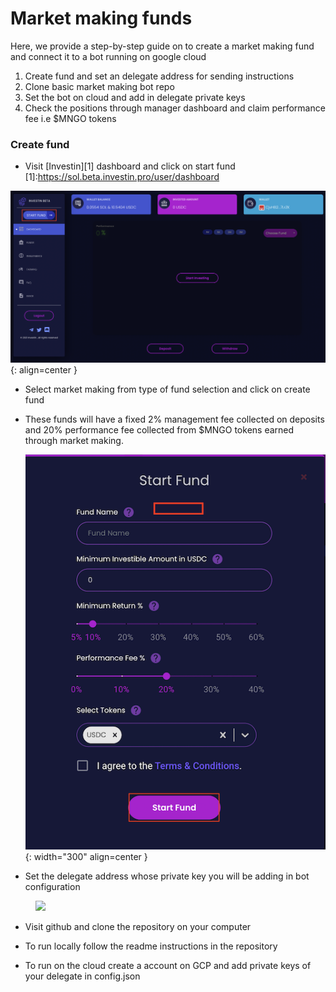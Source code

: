 # Market making funds



Here, we provide a step-by-step guide on to create a market making fund and connect it to a bot running on google cloud


1. Create fund and set an delegate address for sending instructions
2. Clone basic market making bot repo
3. Set the bot on cloud and add in delegate private keys
4. Check the positions through manager dashboard and claim performance fee i.e $MNGO tokens 


### Create fund 
* Visit [Investin][1] dashboard and click on start fund
[1]:https://sol.beta.investin.pro/user/dashboard

![Placeholder](assets/11.png){: align=center }

* Select market making from type of fund selection and click on create fund
* These funds will have a fixed 2% management fee collected on deposits and 20% performance fee collected from $MNGO tokens earned through market making.

    ![Placeholder](assets/113.png){: width="300" align=center }

* Set the delegate address whose private key you will be adding in bot configuration

<figure>
  <img src="(assets/113.png)" width="300" />
  <!-- <figcaption>Image caption</figcaption> -->
</figure>

* Visit github and clone the repository on your computer

* To run locally follow the readme instructions in the repository

* To run on the cloud create a account on GCP and add private keys of your delegate in config.json